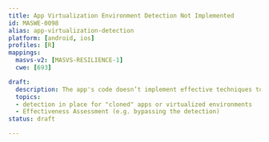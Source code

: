```yaml
---
title: App Virtualization Environment Detection Not Implemented
id: MASWE-0098
alias: app-virtualization-detection
platform: [android, ios]
profiles: [R]
mappings:
  masvs-v2: [MASVS-RESILIENCE-1]
  cwe: [693]

draft:
  description: The app's code doesn’t implement effective techniques to detect if it is running in a virtualized environment (CWE-693), e.g. checking for known virtualization software or anomalies in the environment.
  topics:
  - detection in place for "cloned" apps or virtualized environments
  - Effectiveness Assessment (e.g. bypassing the detection)
status: draft

---
```


